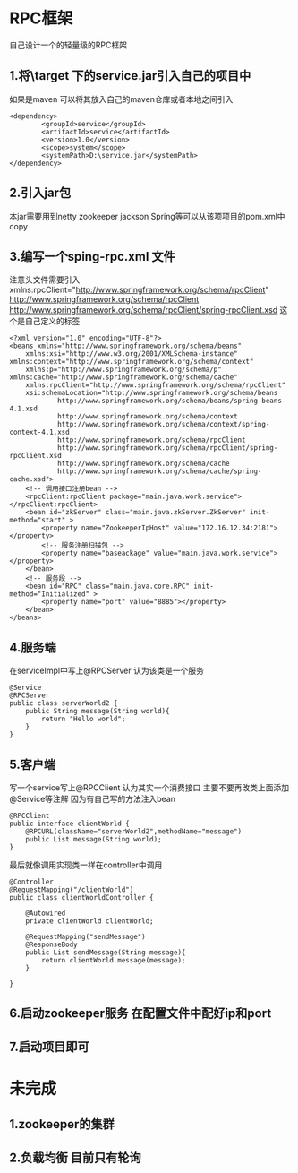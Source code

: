 # RPC框架
自己设计一个的轻量级的RPC框架

## 1.将\target 下的service.jar引入自己的项目中
如果是maven 可以将其放入自己的maven仓库或者本地之间引入
```
<dependency>
	    <groupId>service</groupId>
	    <artifactId>service</artifactId>
	    <version>1.0</version>
	    <scope>system</scope>
	    <systemPath>D:\service.jar</systemPath>
</dependency>
```
## 2.引入jar包
本jar需要用到netty zookeeper jackson Spring等可以从该项项目的pom.xml中copy

## 3.编写一个sping-rpc.xml 文件
注意头文件需要引入 xmlns:rpcClient="http://www.springframework.org/schema/rpcClient" 
http://www.springframework.org/schema/rpcClient
http://www.springframework.org/schema/rpcClient/spring-rpcClient.xsd
这个是自己定义的标签
```
<?xml version="1.0" encoding="UTF-8"?>
<beans xmlns="http://www.springframework.org/schema/beans"
	xmlns:xsi="http://www.w3.org/2001/XMLSchema-instance" xmlns:context="http://www.springframework.org/schema/context"
	xmlns:p="http://www.springframework.org/schema/p" xmlns:cache="http://www.springframework.org/schema/cache"
	xmlns:rpcClient="http://www.springframework.org/schema/rpcClient"
	xsi:schemaLocation="http://www.springframework.org/schema/beans
			http://www.springframework.org/schema/beans/spring-beans-4.1.xsd
			http://www.springframework.org/schema/context
			http://www.springframework.org/schema/context/spring-context-4.1.xsd
			http://www.springframework.org/schema/rpcClient
			http://www.springframework.org/schema/rpcClient/spring-rpcClient.xsd
			http://www.springframework.org/schema/cache
     		http://www.springframework.org/schema/cache/spring-cache.xsd">	
    <!-- 调用接口注册bean -->
	<rpcClient:rpcClient package="main.java.work.service"></rpcClient:rpcClient>
	<bean id="zkServer" class="main.java.zkServer.ZkServer" init-method="start" > 
		<property name="ZookeeperIpHost" value="172.16.12.34:2181"></property>
		<!-- 服务注册扫描包 -->
		<property name="baseackage" value="main.java.work.service"></property>
	</bean>
	<!-- 服务段 -->
	<bean id="RPC" class="main.java.core.RPC" init-method="Initialized" >
		<property name="port" value="8885"></property>
	</bean>
</beans>
```
## 4.服务端
在serviceImpl中写上@RPCServer 认为该类是一个服务
```
@Service
@RPCServer
public class serverWorld2 {
	public String message(String world){
		return "Hello world";
	} 
}
```
## 5.客户端<br>
写一个service写上@RPCClient 认为其实一个消费接口 主要不要再改类上面添加@Service等注解 因为有自己写的方法注入bean
```
@RPCClient
public interface clientWorld {
	@RPCURL(className="serverWorld2",methodName="message") 
	public List message(String world);
}
```
最后就像调用实现类一样在controller中调用<br>
```
@Controller
@RequestMapping("/clientWorld")
public class clientWorldController {
	
	@Autowired
	private clientWorld clientWorld;
	
	@RequestMapping("sendMessage")
	@ResponseBody
	public List sendMessage(String message){
		return clientWorld.message(message);
	}

}
```
## 6.启动zookeeper服务 在配置文件中配好ip和port

## 7.启动项目即可

# 未完成
## 1.zookeeper的集群
## 2.负载均衡 目前只有轮询
